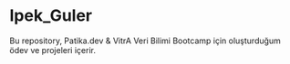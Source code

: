 # Ipek_Guler
Bu repository, Patika.dev & VitrA Veri Bilimi Bootcamp için oluşturduğum ödev ve projeleri içerir.
